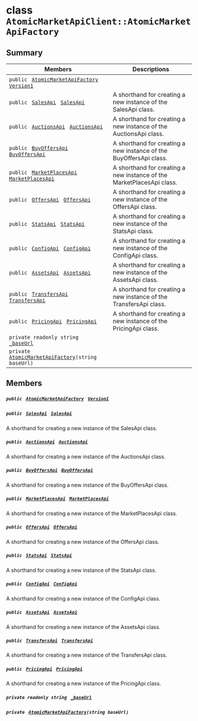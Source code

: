 # class `AtomicMarketApiClient::AtomicMarketApiFactory` 

## Summary

 Members                                | Descriptions                                
----------------------------------------|---------------------------------------------
`public ` [`AtomicMarketApiFactory`](#class_atomic_market_api_client_1_1_atomic_market_api_factory)` ` [`Version1`](#class_atomic_market_api_client_1_1_atomic_market_api_factory_1a128f58d66efc599b159c9ce47b14b02b) | 
`public ` [`SalesApi`](AtomicMarketApiClient--Sales--SalesApi.md)` ` [`SalesApi`](#class_atomic_market_api_client_1_1_atomic_market_api_factory_1a498126f12ac328ac742c0c8ff5d07a7b) | A shorthand for creating a new instance of the SalesApi class.
`public ` [`AuctionsApi`](AtomicMarketApiClient--Auctions--AuctionsApi.md)` ` [`AuctionsApi`](#class_atomic_market_api_client_1_1_atomic_market_api_factory_1a96ea580a5287dc7777fc4e6d5bf80292) | A shorthand for creating a new instance of the AuctionsApi class.
`public ` [`BuyOffersApi`](AtomicMarketApiClient--BuyOffers--BuyOffersApi.md)` ` [`BuyOffersApi`](#class_atomic_market_api_client_1_1_atomic_market_api_factory_1a908eff26a88171a0ee21cec78fc8c36b) | A shorthand for creating a new instance of the BuyOffersApi class.
`public ` [`MarketPlacesApi`](AtomicMarketApiClient--MarketPlaces--MarketPlacesApi.md)` ` [`MarketPlacesApi`](#class_atomic_market_api_client_1_1_atomic_market_api_factory_1a25fd47bd7f1cc870f8211c5863af15f4) | A shorthand for creating a new instance of the MarketPlacesApi class.
`public ` [`OffersApi`](AtomicMarketApiClient--Offers--OffersApi.md)` ` [`OffersApi`](#class_atomic_market_api_client_1_1_atomic_market_api_factory_1a108e2c7848ed84930e436d918ddea129) | A shorthand for creating a new instance of the OffersApi class.
`public ` [`StatsApi`](AtomicMarketApiClient--Stats--StatsApi.md)` ` [`StatsApi`](#class_atomic_market_api_client_1_1_atomic_market_api_factory_1a27713262d08797fa347f61a9a9280a9b) | A shorthand for creating a new instance of the StatsApi class.
`public ` [`ConfigApi`](AtomicMarketApiClient--Config--ConfigApi.md)` ` [`ConfigApi`](#class_atomic_market_api_client_1_1_atomic_market_api_factory_1a170f55f7a9a00955b9a21992ac926f59) | A shorthand for creating a new instance of the ConfigApi class.
`public ` [`AssetsApi`](AtomicMarketApiClient--Assets--AssetsApi.md)` ` [`AssetsApi`](#class_atomic_market_api_client_1_1_atomic_market_api_factory_1afab9b78a486f9cec6e48fee9d42e0f28) | A shorthand for creating a new instance of the AssetsApi class.
`public ` [`TransfersApi`](AtomicMarketApiClient--Transfers--TransfersApi.md)` ` [`TransfersApi`](#class_atomic_market_api_client_1_1_atomic_market_api_factory_1a99c8dcee62833d9aab10b4c702fca109) | A shorthand for creating a new instance of the TransfersApi class.
`public ` [`PricingApi`](AtomicMarketApiClient--Pricing--PricingApi.md)` ` [`PricingApi`](#class_atomic_market_api_client_1_1_atomic_market_api_factory_1a1152d6d7a45a24520df7cfdaccbdd684) | A shorthand for creating a new instance of the PricingApi class.
`private readonly string ` [`_baseUrl`](#class_atomic_market_api_client_1_1_atomic_market_api_factory_1a50e91e46e4294c5dda34da06f1d5824a) | 
`private ` [`AtomicMarketApiFactory`](#class_atomic_market_api_client_1_1_atomic_market_api_factory_1ac500a4aa7e23a1efc1a8c5545b17fc49)`(string baseUrl)` | 

## Members

##### `public ` [`AtomicMarketApiFactory`](#class_atomic_market_api_client_1_1_atomic_market_api_factory)` ` [`Version1`](#class_atomic_market_api_client_1_1_atomic_market_api_factory_1a128f58d66efc599b159c9ce47b14b02b) 

##### `public ` [`SalesApi`](AtomicMarketApiClient--Sales--SalesApi.md)` ` [`SalesApi`](#class_atomic_market_api_client_1_1_atomic_market_api_factory_1a498126f12ac328ac742c0c8ff5d07a7b) 

A shorthand for creating a new instance of the SalesApi class.

##### `public ` [`AuctionsApi`](AtomicMarketApiClient--Auctions--AuctionsApi.md)` ` [`AuctionsApi`](#class_atomic_market_api_client_1_1_atomic_market_api_factory_1a96ea580a5287dc7777fc4e6d5bf80292) 

A shorthand for creating a new instance of the AuctionsApi class.

##### `public ` [`BuyOffersApi`](AtomicMarketApiClient--BuyOffers--BuyOffersApi.md)` ` [`BuyOffersApi`](#class_atomic_market_api_client_1_1_atomic_market_api_factory_1a908eff26a88171a0ee21cec78fc8c36b) 

A shorthand for creating a new instance of the BuyOffersApi class.

##### `public ` [`MarketPlacesApi`](AtomicMarketApiClient--MarketPlaces--MarketPlacesApi.md)` ` [`MarketPlacesApi`](#class_atomic_market_api_client_1_1_atomic_market_api_factory_1a25fd47bd7f1cc870f8211c5863af15f4) 

A shorthand for creating a new instance of the MarketPlacesApi class.

##### `public ` [`OffersApi`](AtomicMarketApiClient--Offers--OffersApi.md)` ` [`OffersApi`](#class_atomic_market_api_client_1_1_atomic_market_api_factory_1a108e2c7848ed84930e436d918ddea129) 

A shorthand for creating a new instance of the OffersApi class.

##### `public ` [`StatsApi`](AtomicMarketApiClient--Stats--StatsApi.md)` ` [`StatsApi`](#class_atomic_market_api_client_1_1_atomic_market_api_factory_1a27713262d08797fa347f61a9a9280a9b) 

A shorthand for creating a new instance of the StatsApi class.

##### `public ` [`ConfigApi`](AtomicMarketApiClient--Config--ConfigApi.md)` ` [`ConfigApi`](#class_atomic_market_api_client_1_1_atomic_market_api_factory_1a170f55f7a9a00955b9a21992ac926f59) 

A shorthand for creating a new instance of the ConfigApi class.

##### `public ` [`AssetsApi`](AtomicMarketApiClient--Assets--AssetsApi.md)` ` [`AssetsApi`](#class_atomic_market_api_client_1_1_atomic_market_api_factory_1afab9b78a486f9cec6e48fee9d42e0f28) 

A shorthand for creating a new instance of the AssetsApi class.

##### `public ` [`TransfersApi`](AtomicMarketApiClient--Transfers--TransfersApi.md)` ` [`TransfersApi`](#class_atomic_market_api_client_1_1_atomic_market_api_factory_1a99c8dcee62833d9aab10b4c702fca109) 

A shorthand for creating a new instance of the TransfersApi class.

##### `public ` [`PricingApi`](AtomicMarketApiClient--Pricing--PricingApi.md)` ` [`PricingApi`](#class_atomic_market_api_client_1_1_atomic_market_api_factory_1a1152d6d7a45a24520df7cfdaccbdd684) 

A shorthand for creating a new instance of the PricingApi class.

##### `private readonly string ` [`_baseUrl`](#class_atomic_market_api_client_1_1_atomic_market_api_factory_1a50e91e46e4294c5dda34da06f1d5824a) 

##### `private ` [`AtomicMarketApiFactory`](#class_atomic_market_api_client_1_1_atomic_market_api_factory_1ac500a4aa7e23a1efc1a8c5545b17fc49)`(string baseUrl)` 

